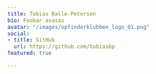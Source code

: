 ```yaml
---
title: Tobias Balle-Petersen
bio: Foobar asasas
avatar: "/images/opfinderklubben_logo_01.png"
social:
- title: GitHub
  url: https://github.com/tobiasbp
featured: true

---
```


